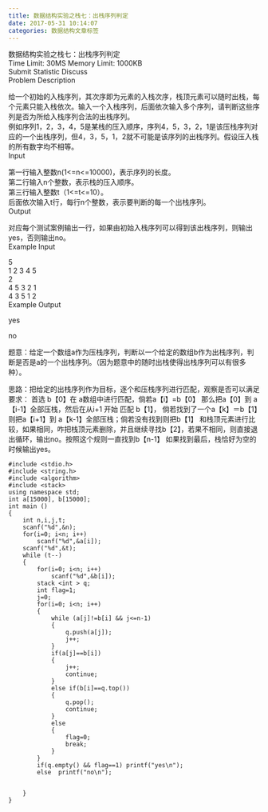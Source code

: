 ```yaml
---
title: 数据结构实验之栈七：出栈序列判定
date: 2017-05-31 10:14:07
categories: 数据结构文章标签
---
```

数据结构实验之栈七：出栈序列判定  
Time Limit: 30MS Memory Limit: 1000KB  
Submit Statistic Discuss  
Problem Description  
  
给一个初始的入栈序列，其次序即为元素的入栈次序，栈顶元素可以随时出栈，每个元素只能入栈依次。输入一个入栈序列，后面依次输入多个序列，请判断这些序列是否为所给入栈序列合法的出栈序列<!-- more -->。  
例如序列1，2，3，4，5是某栈的压入顺序，序列4，5，3，2，1是该压栈序列对应的一个出栈序列，但4，3，5，1，2就不可能是该序列的出栈序列。假设压入栈的所有数字均不相等。  
Input  
  
第一行输入整数n(1<=n<=10000)，表示序列的长度。  
第二行输入n个整数，表示栈的压入顺序。  
第三行输入整数t（1<=t<=10）。  
后面依次输入t行，每行n个整数，表示要判断的每一个出栈序列。  
Output  
  
对应每个测试案例输出一行，如果由初始入栈序列可以得到该出栈序列，则输出yes，否则输出no。  
Example Input  
  
5  
1 2 3 4 5  
2  
4 5 3 2 1  
4 3 5 1 2  
Example Output  
  
yes  

no

题意：给定一个数组a作为压栈序列，判断以一个给定的数组b作为出栈序列，判断是否是a的一个出栈序列。（因为题意中的随时出栈使得出栈序列可以有很多种）。

思路：把给定的出栈序列作为目标，逐个和压栈序列进行匹配，观察是否可以满足要求： 首选 b【0】在 a数组中进行匹配，倘若a【i】=b【0】 那么把a【0】到
a【i-1】全部压栈，然后在从i+1 开始 匹配 b【1】， 倘若找到了一个a【k】＝b【1】则把a【i+1】到
a【k-1】全部压栈；倘若没有找到则把b【1】
和栈顶元素进行比较，如果相同，咋把栈顶元素删除，并且继续寻找b【2】，若果不相同，则直接退出循环，输出no。按照这个规则一直找到b【n-1】
如果找到最后，栈恰好为空的时候输出yes。

    
    
    #include <stdio.h>
    #include <string.h>
    #include <algorithm>
    #include <stack>
    using namespace std;
    int a[15000], b[15000];
    int main ()
    {
        int n,i,j,t;
        scanf("%d",&n);
        for(i=0; i<n; i++)
            scanf("%d",&a[i]);
        scanf("%d",&t);
        while (t--)
        {
            for(i=0; i<n; i++)
                scanf("%d",&b[i]);
            stack <int > q;
            int flag=1;
            j=0;
            for(i=0; i<n; i++)
            {
                while (a[j]!=b[i] && j<=n-1)
                {
                    q.push(a[j]);
                    j++;
                }
                if(a[j]==b[i])
                {
                    j++;
                    continue;
                }
                else if(b[i]==q.top())
                {
                    q.pop();
                    continue;
                }
                else
                {
                    flag=0;
                    break;
                }
            }
            if(q.empty() && flag==1) printf("yes\n");
            else  printf("no\n");
    
    
        }
    }
    

  
  

